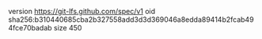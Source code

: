 version https://git-lfs.github.com/spec/v1
oid sha256:b310440685cba2b327558add3d3d369046a8edda89414b2fcab494fce70badab
size 450
